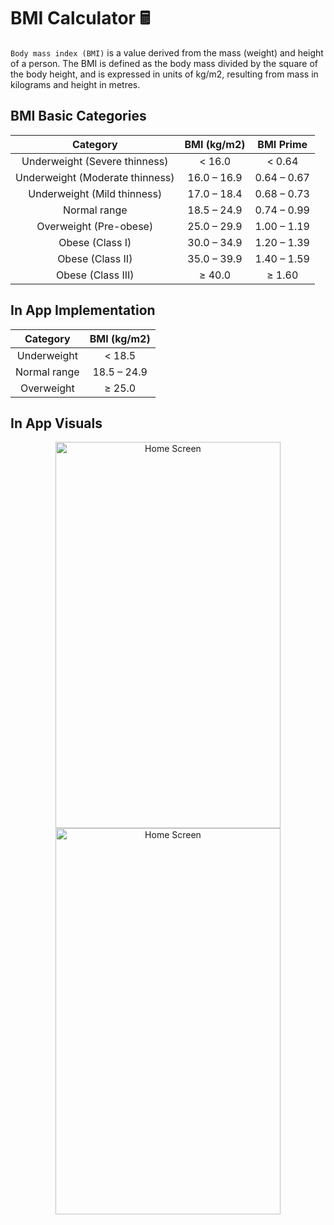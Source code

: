 # BMI Calculator 🖩

`Body mass index (BMI)` is a value derived from the mass (weight) and height of a person. The BMI is defined as the body mass divided by the square of the body height, and is expressed in units of kg/m2, resulting from mass in kilograms and height in metres.

## BMI Basic Categories

|            Category             | BMI (kg/m2) |  BMI Prime  |
| :-----------------------------: | :---------: | :---------: |
|  Underweight (Severe thinness)  |   < 16.0    |   < 0.64    |
| Underweight (Moderate thinness) | 16.0 – 16.9 | 0.64 – 0.67 |
|   Underweight (Mild thinness)   | 17.0 – 18.4 | 0.68 – 0.73 |
|          Normal range           | 18.5 – 24.9 | 0.74 – 0.99 |
|     Overweight (Pre-obese)      | 25.0 – 29.9 | 1.00 – 1.19 |
|         Obese (Class I)         | 30.0 – 34.9 | 1.20 – 1.39 |
|        Obese (Class II)         | 35.0 – 39.9 | 1.40 – 1.59 |
|        Obese (Class III)        |   ≥ 40.0    |   ≥ 1.60    |

## In App Implementation

|   Category   | BMI (kg/m2) |
| :----------: | :---------: |
| Underweight  |   < 18.5    |
| Normal range | 18.5 – 24.9 |
|  Overweight  |   ≥ 25.0    |

## In App Visuals

<p align="center">
  <a href="#"><img src="https://user-images.githubusercontent.com/93377842/150970503-e47d2e1b-b9ee-43a6-b713-3fc9283adc6f.jpg" alt="Home Screen" height="618" width="360"/></a>
  <a href="#"><img src="https://user-images.githubusercontent.com/93377842/150970520-c33648d8-6861-4e1f-b3c7-a15e88ea62b3.jpg" alt="Home Screen" height="618" width="360"/></a>
</p>
